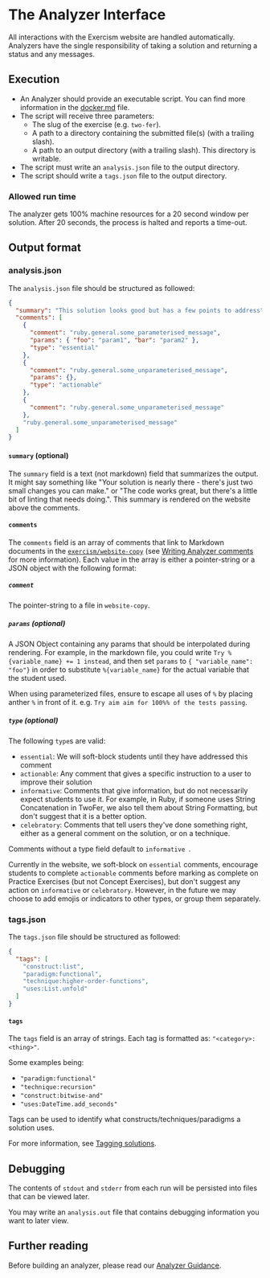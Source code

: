 # The Analyzer Interface

All interactions with the Exercism website are handled automatically. Analyzers have the single responsibility of taking a solution and returning a status and any messages.

## Execution

- An Analyzer should provide an executable script. You can find more information in the [docker.md](/docs/building/tooling/analyzers/docker) file.
- The script will receive three parameters:
  - The slug of the exercise (e.g. `two-fer`).
  - A path to a directory containing the submitted file(s) (with a trailing slash).
  - A path to an output directory (with a trailing slash). This directory is writable.
- The script must write an `analysis.json` file to the output directory.
- The script should write a `tags.json` file to the output directory.

### Allowed run time

The analyzer gets 100% machine resources for a 20 second window per solution.
After 20 seconds, the process is halted and reports a time-out.

## Output format

### analysis.json

The `analysis.json` file should be structured as followed:

```json
{
  "summary": "This solution looks good but has a few points to address",
  "comments": [
    {
      "comment": "ruby.general.some_parameterised_message",
      "params": { "foo": "param1", "bar": "param2" },
      "type": "essential"
    },
    {
      "comment": "ruby.general.some_unparameterised_message",
      "params": {},
      "type": "actionable"
    },
    {
      "comment": "ruby.general.some_unparameterised_message"
    },
    "ruby.general.some_unparameterised_message"
  ]
}
```

#### `summary` (optional)

The `summary` field is a text (not markdown) field that summarizes the output.
It might say something like "Your solution is nearly there - there's just two small changes you can make." or "The code works great, but there's a little bit of linting that needs doing.".
This summary is rendered on the website above the comments.

#### `comments`

The `comments` field is an array of comments that link to Markdown documents in the [`exercism/website-copy`][website-copy-repo] (see [Writing Analyzer comments][writing-analyzer-comments] for more information).
Each value in the array is either a pointer-string or a JSON object with the following format:

##### `comment`

The pointer-string to a file in `website-copy`.

##### `params` (optional)

A JSON Object containing any params that should be interpolated during rendering.
For example, in the markdown file, you could write `Try %{variable_name} += 1 instead`, and then set `params` to `{ "variable_name": "foo"}` in order to substitute `%{variable_name}` for the actual variable that the student used.

When using parameterized files, ensure to escape all uses of `%` by placing anther `%` in front of it.
e.g. `Try aim aim for 100%% of the tests passing`.

##### `type` (optional)

The following `type`s are valid:

- `essential`: We will soft-block students until they have addressed this comment
- `actionable`: Any comment that gives a specific instruction to a user to improve their solution
- `informative`: Comments that give information, but do not necessarily expect students to use it. For example, in Ruby, if someone uses String Concatenation in TwoFer, we also tell them about String Formatting, but don't suggest that it is a better option.
- `celebratory`: Comments that tell users they've done something right, either as a general comment on the solution, or on a technique.

Comments without a type field default to `informative `.

Currently in the website, we soft-block on `essential` comments, encourage students to complete `actionable` comments before marking as complete on Practice Exercises (but not Concept Exercises), but don't suggest any action on `informative` or `celebratory`.
However, in the future we may choose to add emojis or indicators to other types, or group them separately.

### tags.json

The `tags.json` file should be structured as followed:

```json
{
  "tags": [
    "construct:list",
    "paradigm:functional",
    "technique:higher-order-functions",
    "uses:List.unfold"
  ]
}
```

#### `tags`

The `tags` field is an array of strings.
Each tag is formatted as: `"<category>:<thing>"`.

Some examples being:

- `"paradigm:functional"`
- `"technique:recursion"`
- `"construct:bitwise-and"`
- `"uses:DateTime.add_seconds"`

Tags can be used to identify what constructs/techniques/paradigms a solution uses.

For more information, see [Tagging solutions][tagging-solutions].

## Debugging

The contents of `stdout` and `stderr` from each run will be persisted into files that can be viewed later.

You may write an `analysis.out` file that contains debugging information you want to later view.

## Further reading

Before building an analyzer, please read our [Analyzer Guidance][analyzer-guidance].

[website-copy-repo]: https://github.com/exercism/website-copy
[writing-analyzer-comments]: /docs/building/tooling/analyzers/comments
[tagging-solutions]: /docs/building/tooling/analyzers/tags
[analyzer-guidance]: /docs/building/tooling/analyzers/guidance
